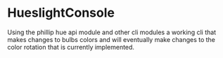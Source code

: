 # HueslightConsole

Using the phillip hue api module and other cli modules a working cli that makes changes to bulbs colors and will eventually make changes to the color rotation that is currently implemented. 

